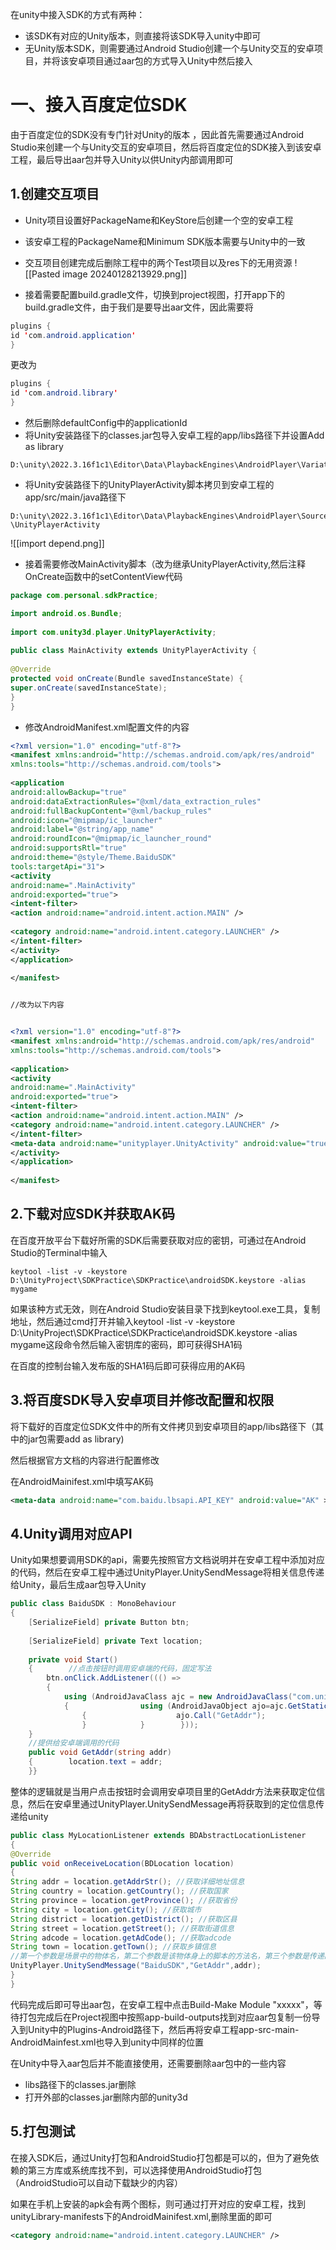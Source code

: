 在unity中接入SDK的方式有两种：
- 该SDK有对应的Unity版本，则直接将该SDK导入unity中即可
- 无Unity版本SDK，则需要通过Android Studio创建一个与Unity交互的安卓项目，并将该安卓项目通过aar包的方式导入Unity中然后接入


# 一、接入百度定位SDK


 由于百度定位的SDK没有专门针对Unity的版本 ，因此首先需要通过Android Studio来创建一个与Unity交互的安卓项目，然后将百度定位的SDK接入到该安卓工程，最后导出aar包并导入Unity以供Unity内部调用即可

## 1.创建交互项目

- Unity项目设置好PackageName和KeyStore后创建一个空的安卓工程
- 该安卓工程的PackageName和Minimum SDK版本需要与Unity中的一致
- 交互项目创建完成后删除工程中的两个Test项目以及res下的无用资源
 ![[Pasted image 20240128213929.png]]

- 接着需要配置build.gradle文件，切换到project视图，打开app下的build.gradle文件，由于我们是要导出aar文件，因此需要将
```java
plugins {  
id 'com.android.application'  
}
```

更改为
```java
plugins {  
id 'com.android.library'  
}
```

- 然后删除defaultConfig中的applicationId
- 将Unity安装路径下的classes.jar包导入安卓工程的app/libs路径下并设置Add as library
``` 
D:\unity\2022.3.16f1c1\Editor\Data\PlaybackEngines\AndroidPlayer\Variations\mono(il2cpp)\Release\Classes
```

- 将Unity安装路径下的UnityPlayerActivity脚本拷贝到安卓工程的app/src/main/java路径下
```
D:\unity\2022.3.16f1c1\Editor\Data\PlaybackEngines\AndroidPlayer\Source...
\UnityPlayerActivity
```

![[import depend.png]]

- 接着需要修改MainActivity脚本（改为继承UnityPlayerActivity,然后注释OnCreate函数中的setContentView代码
```java
package com.personal.sdkPractice;  

import android.os.Bundle;  
  
import com.unity3d.player.UnityPlayerActivity;  
  
public class MainActivity extends UnityPlayerActivity {  
  
@Override  
protected void onCreate(Bundle savedInstanceState) {  
super.onCreate(savedInstanceState);  
}  
}
```

- 修改AndroidManifest.xml配置文件的内容

```xml
<?xml version="1.0" encoding="utf-8"?>  
<manifest xmlns:android="http://schemas.android.com/apk/res/android"  
xmlns:tools="http://schemas.android.com/tools">  
  
<application  
android:allowBackup="true"  
android:dataExtractionRules="@xml/data_extraction_rules"  
android:fullBackupContent="@xml/backup_rules"  
android:icon="@mipmap/ic_launcher"  
android:label="@string/app_name"  
android:roundIcon="@mipmap/ic_launcher_round"  
android:supportsRtl="true"  
android:theme="@style/Theme.BaiduSDK"  
tools:targetApi="31">  
<activity  
android:name=".MainActivity"  
android:exported="true">  
<intent-filter>  
<action android:name="android.intent.action.MAIN" />  
  
<category android:name="android.intent.category.LAUNCHER" />  
</intent-filter>  
</activity>  
</application>  
  
</manifest>


//改为以下内容


<?xml version="1.0" encoding="utf-8"?>  
<manifest xmlns:android="http://schemas.android.com/apk/res/android"  
xmlns:tools="http://schemas.android.com/tools">  
  
<application>  
<activity  
android:name=".MainActivity"  
android:exported="true">  
<intent-filter>  
<action android:name="android.intent.action.MAIN" />  
<category android:name="android.intent.category.LAUNCHER" />  
</intent-filter>  
<meta-data android:name="unityplayer.UnityActivity" android:value="true"/>  
</activity>  
</application>  
  
</manifest>

```


## 2.下载对应SDK并获取AK码

在百度开放平台下载好所需的SDK后需要获取对应的密钥，可通过在Android Studio的Terminal中输入
```
keytool -list -v -keystore D:\UnityProject\SDKPractice\SDKPractice\androidSDK.keystore -alias mygame

```

如果该种方式无效，则在Android Studio安装目录下找到keytool.exe工具，复制地址，然后通过cmd打开并输入keytool -list -v -keystore D:\UnityProject\SDKPractice\SDKPractice\androidSDK.keystore -alias mygame这段命令然后输入密钥库的密码，即可获得SHA1码

在百度的控制台输入发布版的SHA1码后即可获得应用的AK码


## 3.将百度SDK导入安卓项目并修改配置和权限

将下载好的百度定位SDK文件中的所有文件拷贝到安卓项目的app/libs路径下（其中的jar包需要add as library)

然后根据官方文档的内容进行配置修改

在AndroidMainifest.xml中填写AK码
```xml
<meta-data android:name="com.baidu.lbsapi.API_KEY" android:value="AK" > </meta-data>
```

## 4.Unity调用对应API

Unity如果想要调用SDK的api，需要先按照官方文档说明并在安卓工程中添加对应的代码，然后在安卓工程中通过UnityPlayer.UnitySendMessage将相关信息传递给Unity，最后生成aar包导入Unity

```c#
public class BaiduSDK : MonoBehaviour  
{  
    [SerializeField] private Button btn;  
  
    [SerializeField] private Text location;  
  
    private void Start()  
    {        //点击按钮时调用安卓端的代码，固定写法  
        btn.onClick.AddListener((() =>  
        {  
            using (AndroidJavaClass ajc = new AndroidJavaClass("com.unity3d.UnityPlayer"))  
            {                using (AndroidJavaObject ajo=ajc.GetStatic<AndroidJavaObject>("currentActivity"))  
                {                    ajo.Call("GetAddr");  
                }            }        }));  
    }  
    //提供给安卓端调用的代码  
    public void GetAddr(string addr)  
    {        location.text = addr;  
    }}
```

整体的逻辑就是当用户点击按钮时会调用安卓项目里的GetAddr方法来获取定位信息，然后在安卓里通过UnityPlayer.UnitySendMessage再将获取到的定位信息传递给unity

```java
public class MyLocationListener extends BDAbstractLocationListener  
{  
@Override  
public void onReceiveLocation(BDLocation location)  
{  
String addr = location.getAddrStr(); //获取详细地址信息  
String country = location.getCountry(); //获取国家  
String province = location.getProvince(); //获取省份  
String city = location.getCity(); //获取城市  
String district = location.getDistrict(); //获取区县  
String street = location.getStreet(); //获取街道信息  
String adcode = location.getAdCode(); //获取adcode  
String town = location.getTown(); //获取乡镇信息  
//第一个参数是场景中的物体名，第二个参数是该物体身上的脚本的方法名，第三个参数是传递的数据
UnityPlayer.UnitySendMessage("BaiduSDK","GetAddr",addr);  
}  
}
```

代码完成后即可导出aar包，在安卓工程中点击Build-Make Module "xxxxx"，等待打包完成后在Project视图中按照app-build-outputs找到对应aar包复制一份导入到Unity中的Plugins-Android路径下，然后再将安卓工程app-src-main-AndroidMainfest.xml也导入到unity中同样的位置

在Unity中导入aar包后并不能直接使用，还需要删除aar包中的一些内容
- libs路径下的classes.jar删除
- 打开外部的classes.jar删除内部的unity3d


## 5.打包测试

在接入SDK后，通过Unity打包和AndroidStudio打包都是可以的，但为了避免依赖的第三方库或系统库找不到，可以选择使用AndroidStudio打包（AndroidStudio可以自动下载缺少的内容）

如果在手机上安装的apk会有两个图标，则可通过打开对应的安卓工程，找到unityLibrary-manifests下的AndroidMainifest.xml,删除里面的即可
```xml
<category android:name="android.intent.category.LAUNCHER" />
```

